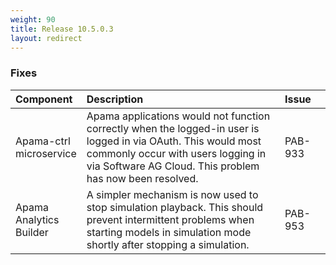 ```yaml
---
weight: 90
title: Release 10.5.0.3
layout: redirect
---
```


### Fixes

<table>
<colgroup>
    <col style="width: 15%;">
    <col style="width: 70%;">
    <col style="width: 15%;">
</colgroup>
<thead>
<tr>
<th style="text-align:left">Component</th>
<th style="text-align:left">Description</th>
<th style="text-align:left">Issue</th>
</tr>
</thead>
<tbody>
<tr>
<td style="text-align:left">Apama-ctrl microservice</td>
<td style="text-align:left">Apama applications would not function correctly when the logged-in user is logged in via OAuth. This would most commonly occur with users logging in via Software AG Cloud. This problem has now been resolved.</td>
<td style="text-align:left">PAB-933</td>
</tr>
<tr>
<td style="text-align:left">Apama Analytics Builder</td>
<td style="text-align:left">A simpler mechanism is now used to stop simulation playback. This should prevent intermittent problems when starting models in simulation mode shortly after stopping a simulation. </td>
<td style="text-align:left">PAB-953</td>
</tr>
</tbody>
</table>


